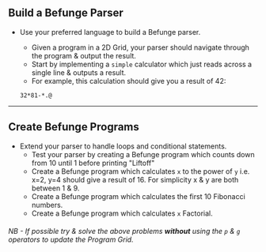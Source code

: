 ## Build a Befunge Parser

* Use your preferred language to build a Befunge parser.
  * Given a program in a 2D Grid, your parser should navigate through the program & output the result.
  * Start by implementing a `simple` calculator which just reads across a single line & outputs a result.
  * For example, this calculation should give you a result of 42:
  
  ```32*81-*.@``` 

---
## Create Befunge Programs
* Extend your parser to handle loops and conditional statements.
  * Test your parser by creating a Befunge program which counts down from 10 until 1 before printing "Liftoff"
  * Create a Befunge program which calculates `x` to the power of `y` i.e. x=2, y=4 should give a result of 16.  For simplicity x & y are both between 1 & 9.
  * Create a Befunge program which calculates the first 10 Fibonacci numbers.
  * Create a Befunge program which calculates `x` Factorial.
  
######  NB - If possible try & solve the above problems **without** using the `p` & `g` operators to update the Program Grid. 
